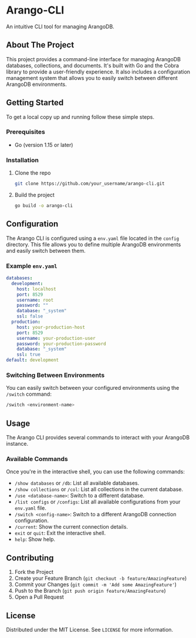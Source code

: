 # Arango-CLI

An intuitive CLI tool for managing ArangoDB.

## About The Project

This project provides a command-line interface for managing ArangoDB databases, collections, and documents. It's built with Go and the Cobra library to provide a user-friendly experience. It also includes a configuration management system that allows you to easily switch between different ArangoDB environments.

## Getting Started

To get a local copy up and running follow these simple steps.

### Prerequisites

* Go (version 1.15 or later)

### Installation

1. Clone the repo
   ```sh
   git clone https://github.com/your_username/arango-cli.git
   ```
2. Build the project
   ```sh
   go build -o arango-cli
   ```

## Configuration

The Arango CLI is configured using a `env.yaml` file located in the `config` directory. This file allows you to define multiple ArangoDB environments and easily switch between them.

### Example `env.yaml`

```yaml
databases:
  development:
    host: localhost
    port: 8529
    username: root
    password: ""
    database: "_system"
    ssl: false
  production:
    host: your-production-host
    port: 8529
    username: your-production-user
    password: your-production-password
    database: "_system"
    ssl: true
default: development
```

### Switching Between Environments

You can easily switch between your configured environments using the `/switch` command:

```sh
/switch <environment-name>
```

## Usage

The Arango CLI provides several commands to interact with your ArangoDB instance.

### Available Commands

Once you're in the interactive shell, you can use the following commands:

* `/show databases` or `/db`: List all available databases.
* `/show collections` or `/col`: List all collections in the current database.
* `/use <database-name>`: Switch to a different database.
* `/list configs` or `/configs`: List all available configurations from your `env.yaml` file.
* `/switch <config-name>`: Switch to a different ArangoDB connection configuration.
* `/current`: Show the current connection details.
* `exit` or `quit`: Exit the interactive shell.
* `help`: Show help.

## Contributing

1. Fork the Project
2. Create your Feature Branch (`git checkout -b feature/AmazingFeature`)
3. Commit your Changes (`git commit -m 'Add some AmazingFeature'`)
4. Push to the Branch (`git push origin feature/AmazingFeature`)
5. Open a Pull Request

## License

Distributed under the MIT License. See `LICENSE` for more information.
